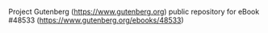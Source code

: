Project Gutenberg (https://www.gutenberg.org) public repository for eBook #48533 (https://www.gutenberg.org/ebooks/48533)
